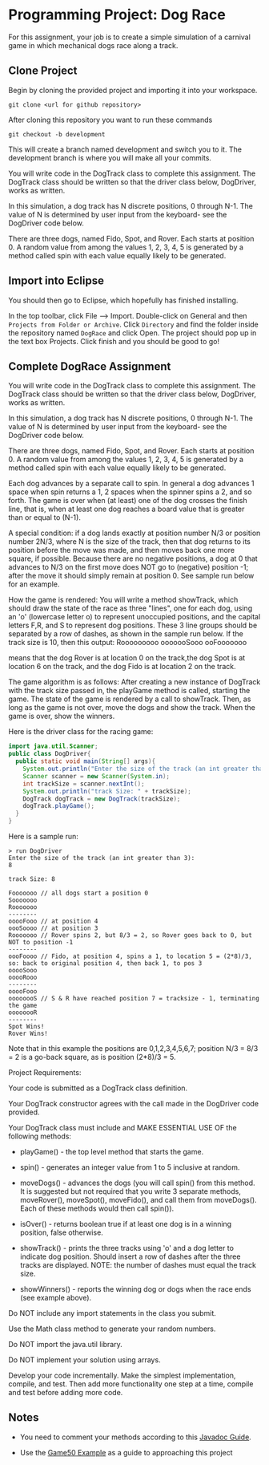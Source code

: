# Programming Project: Dog Race

For this assignment, your job is to create a simple simulation of a carnival game in which mechanical dogs race along a track.

## Clone Project

Begin by cloning the provided project and importing it into your workspace.

`git clone <url for github repository>`

After cloning this repository you want to run these commands

`git checkout -b development`

This will create a branch named development and switch you to it. The development branch is where you will make all your commits.

You will write code in the DogTrack class to complete this assignment. The DogTrack class should be written so that the driver class below, DogDriver, works as written.

In this simulation, a dog track has N discrete positions, 0 through N-1. The value of N is determined by user input from the keyboard- see the DogDriver code below.

There are three dogs, named Fido, Spot, and Rover. Each starts at position 0. A random value from among the values 1, 2, 3, 4, 5 is generated by a method called spin with each value equally likely to be generated.

## Import into Eclipse

You should then go to Eclipse, which hopefully has finished installing.

In the top toolbar, click File --> Import. Double-click on General and then `Projects from Folder or Archive`. Click `Directory` and find the folder inside the repository named `DogRace` and click Open. The project should pop up in the text box Projects. Click finish and you should be good to go!

## Complete DogRace Assignment

You will write code in the DogTrack class to complete this assignment. The DogTrack class should be written so that the driver class below, DogDriver, works as written.

In this simulation, a dog track has N discrete positions, 0 through N-1. The value of N is determined by user input from the keyboard- see the DogDriver code below.

There are three dogs, named Fido, Spot, and Rover. Each starts at position 0. A random value from among the values 1, 2, 3, 4, 5 is generated by a method called spin with each value equally likely to be generated.

Each dog advances by a separate call to spin. In general a dog advances 1 space when spin returns a 1, 2 spaces when the spinner spins a 2, and so forth. The game is over when (at least) one of the dog crosses the finish line, that is, when at least one dog reaches a board value that is greater than or equal to (N-1).

A special condition: if a dog lands exactly at position number N/3 or position number 2N/3, where N is the size of the track, then that dog returns to its position before the move was made, and then moves back one more square, if possible. Because there are no negative positions, a dog at 0 that advances to N/3 on the first move does NOT go to (negative) position -1; after the move it should simply remain at position 0. See sample run below for an example.

How the game is rendered:
You will write a method showTrack, which should draw the state of the race as three "lines", one for each dog, using an 'o' (lowercase letter o) to represent unoccupied positions, and the capital letters F,R, and S to represent dog positions. These 3 line groups should be separated by a row of dashes, as shown in the sample run below. If the track size is 10, then this output:
Rooooooooo
ooooooSooo
ooFooooooo

means that the dog Rover is at location 0 on the track,the dog Spot is at location 6 on the track, and the dog Fido is at location 2 on the track.

The game algorithm is as follows:
After creating a new instance of DogTrack with the track size passed in, the playGame method is called, starting the game. The state of the game is rendered by a call to showTrack. Then, as long as the game is not over, move the dogs and show the track. When the game is over, show the winners.

Here is the driver class for the racing game:

```java
import java.util.Scanner;
public class DogDriver{
  public static void main(String[] args){
    System.out.println("Enter the size of the track (an int greater than 3):");
    Scanner scanner = new Scanner(System.in);
    int trackSize = scanner.nextInt();
    System.out.println("track Size: " + trackSize);
    DogTrack dogTrack = new DogTrack(trackSize);
    dogTrack.playGame();
  }
}
```

Here is a sample run:

```
> run DogDriver
Enter the size of the track (an int greater than 3):
8

track Size: 8

Fooooooo // all dogs start a position 0
Sooooooo
Rooooooo
--------
ooooFooo // at position 4
oooSoooo // at position 3
Rooooooo // Rover spins 2, but 8/3 = 2, so Rover goes back to 0, but NOT to position -1
--------
oooFoooo // Fido, at position 4, spins a 1, to location 5 = (2*8)/3, so: back to original position 4, then back 1, to pos 3
ooooSooo
ooooRooo
--------
ooooFooo
oooooooS // S & R have reached position 7 = tracksize - 1, terminating the game
oooooooR
--------
Spot Wins!
Rover Wins!
```

Note that in this example the positions are 0,1,2,3,4,5,6,7; position N/3 = 8/3 = 2 is a go-back square, as is position (2\*8)/3 = 5.

Project Requirements:

Your code is submitted as a DogTrack class definition.

Your DogTrack constructor agrees with the call made in the DogDriver code provided.

Your DogTrack class must include and MAKE ESSENTIAL USE OF the following methods:

- playGame() - the top level method that starts the game.

- spin() - generates an integer value from 1 to 5 inclusive at random.

- moveDogs() - advances the dogs (you will call spin() from this method. It is suggested but not required that you write 3 separate methods, moveRover(), moveSpot(), moveFido(), and call them from moveDogs(). Each of these methods would then call spin()).

- isOver() - returns boolean true if at least one dog is in a winning position, false otherwise.

- showTrack() - prints the three tracks using 'o' and a dog letter to indicate dog position. Should insert a row of dashes after the three tracks are displayed. NOTE: the number of dashes must equal the track size.

- showWinners() - reports the winning dog or dogs when the race ends (see example above).

Do NOT include any import statements in the class you submit.

Use the Math class method to generate your random numbers.

Do NOT import the java.util library.

Do NOT implement your solution using arrays.

Develop your code incrementally. Make the simplest implementation, compile, and test. Then add more functionality one step at a time, compile and test before adding more code.

## Notes

- You need to comment your methods according to this [Javadoc Guide](https://github.com/jd12/liferay-portal/blob/master/readme/ADVANCED_JAVADOC_GUIDELINES.markdown).

- Use the [Game50 Example](./ProgrammingSimpleGames.md) as a guide to approaching this project
